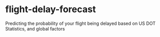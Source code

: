 # flight-delay-forecast
Predicting the probability of your flight being delayed based on US DOT Statistics, and global factors

